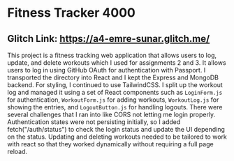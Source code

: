 # Fitness Tracker 4000

## Glitch Link: https://a4-emre-sunar.glitch.me/

This project is a fitness tracking web application that allows users to log, update, and delete workouts which I used for assignments 2 and 3. It allows users to log in using GitHub OAuth for authentication with Passport. I transported the directory into React and I kept the Express and MongoDB backend. For styling, I continued to use TailwindCSS. I split up the workout log and managed it using a set of React components such as `LoginForm.js` for authentication, `WorkoutForm.js` for adding workouts, `WorkoutLog.js` for showing the entries, and `LogoutButton.js` for handling logouts. There were several challenges that I ran into like CORS not letting me login properly. Authentication states were not persisting initially, so I added fetch("/auth/status") to check the login status and update the UI depending on the status. Updating and deleting workouts needed to be tailored to work with react so that they worked dynamically without requiring a full page reload.